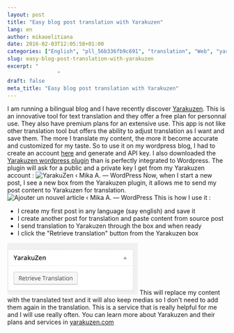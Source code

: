 ```yaml
---
layout: post
title: "Easy blog post translation with Yarakuzen"
lang: en
author: mikaoelitiana
date: 2016-02-03T12:05:58+01:00
categories: ["English", "pll_56b336fb9c691", "translation", "Web", "yarakuzen"]
slug: easy-blog-post-translation-with-yarakuzen
excerpt: "
				"
draft: false
meta_title: "Easy blog post translation with Yarakuzen"
---
```


I am running a bilingual blog and I have recently discover [Yarakuzen](https://www.yarakuzen.com). This is an innovative tool for text translation and they offer a free plan for personnal use. They also have premium plans for an extensive use. This app is not like other translation tool but offers the ability to adjust translation as I want and save them. The more I translate my content, the more it become accurate and customized for my taste. So to use it on my wordpress blog, I had to create an account [here](https://app.yarakuzen.com/wordpress) and generate and API key. I also downloaded the [Yarakuzen wordpress plugin](https://wordpress.org/plugins/yarakuzen/) than is perfectly integrated to Wordpress. The plugin will ask for a public and a private key I get from my Yarakuzen account : ![YarakuZen ‹ Mika A. — WordPress](./YarakuZen-‹-Mika-A.-—-WordPress-1-300x188.png) Now, when I start a new post, I see a new box from the Yarakuzen plugin, it allows me to send my post content to Yarakuzen for translation. ![Ajouter un nouvel article ‹ Mika A. — WordPress](./Ajouter-un-nouvel-article-‹-Mika-A.-—-WordPress-1-300x234.png) This is how I use it :

*   I create my first post in any language (say english) and save it
*   I create another post for translation and paste content from source post
*   I send translation to Yarakuzen through the box and when ready
*   I click the "Retrieve translation" button from the Yarakuzen box

![retrieve](./retrieve-1-300x119.png) This will replace my content with the translated text and it will also keep medias so I don't need to add them again in the translation. This is a service that is really helpful for me and I will use really often. You can learn more about Yarakuzen and their plans and services in [yarakuzen.com](http://yarakuzen.com)